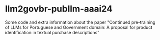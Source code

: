 # llm2govbr-publlm-aaai24

Some code and extra information about the paper "Continued pre-training of LLMs for Portuguese and Government domain: A proposal for product identification in textual purchase descriptions"


